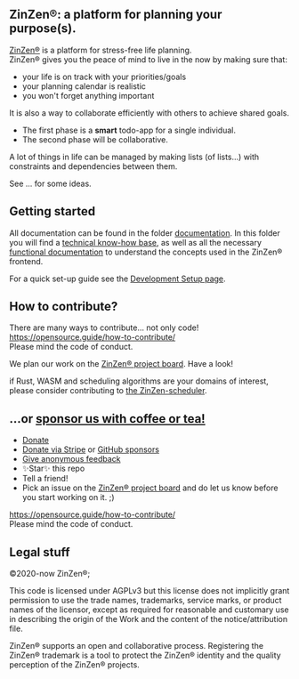 ## ZinZen®: a platform for planning your purpose(s).

[ZinZen®](https://ZinZen.me) is a platform for stress-free life planning.  
ZinZen® gives you the peace of mind to live in the now by making sure that:

- your life is on track with your priorities/goals
- your planning calendar is realistic
- you won't forget anything important

It is also a way to collaborate efficiently with others to achieve shared goals.

- The first phase is a **smart** todo-app for a single individual.
- The second phase will be collaborative.

A lot of things in life can be managed by making lists (of lists...) with constraints and dependencies between them.

See ... for some ideas.

## Getting started
All documentation can be found in the folder [documentation](documentation/Readme.md).
In this folder you will find a [technical know-how base](documentation/technical/Readme.md),
as well as all the necessary [functional documentation](documentation/functional/Readme.md) to understand the concepts used in the ZinZen&reg; frontend.

For a quick set-up guide see the [Development Setup page](documentation/technical/Development-Setup.md).


## How to contribute?
There are many ways to contribute... not only code!  
https://opensource.guide/how-to-contribute/  
Please mind the code of conduct.  

We plan our work on the [ZinZen® project board](https://github.com/users/tijlleenders/projects/4). Have a look!

if Rust, WASM and scheduling algorithms are your domains of interest, please consider contributing to [the ZinZen-scheduler](https://github.com/tijlleenders/ZinZen-scheduler).

## ...or [sponsor us with coffee or tea!](https://github.com/sponsors/tijlleenders)

- [Donate](https://donate.stripe.com/6oE4jK1iPcPT1m89AA)  
- [Donate via Stripe](https://donate.stripe.com/6oE4jK1iPcPT1m89AA) or [GitHub sponsors](https://github.com/sponsors/tijlleenders)  
- [Give anonymous feedback](https://zinzen.me/Feedback)  
- ✨Star✨ this repo  
- Tell a friend!  
- Pick an issue on the [ZinZen® project board](https://github.com/users/tijlleenders/projects/4) and do let us know before you start working on it. ;)  


https://opensource.guide/how-to-contribute/  
Please mind the code of conduct.  


## Legal stuff

&copy;2020-now ZinZen®;

This code is licensed under AGPLv3 but this license does not implicitly grant permission to use the trade names, trademarks, service marks, or product names of the licensor, except as required for reasonable and customary use in describing the origin of the Work and the content of the notice/attribution file.

ZinZen® supports an open and collaborative process.
Registering the ZinZen® trademark is a tool to protect the ZinZen® identity and the quality perception of the ZinZen® projects.
